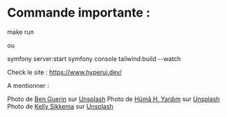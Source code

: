 # Commande importante :

make run

ou

symfony server:start
symfony console tailwind:build --watch

Check le site : https://www.hyperui.dev/


A mentionner : 

Photo de <a href="https://unsplash.com/fr/@bjhguerin?utm_content=creditCopyText&utm_medium=referral&utm_source=unsplash">Ben Guerin</a> sur <a href="https://unsplash.com/fr/photos/champ-dherbe-et-plan-deau-gKYY5eFHN1U?utm_content=creditCopyText&utm_medium=referral&utm_source=unsplash">Unsplash</a>
Photo de <a href="https://unsplash.com/fr/@humayardim?utm_content=creditCopyText&utm_medium=referral&utm_source=unsplash">Hümâ H. Yardım</a> sur <a href="https://unsplash.com/fr/photos/femme-lisant-un-livre-assis-a-cote-dun-clavier-electronique-oCPDom0y_yI?utm_content=creditCopyText&utm_medium=referral&utm_source=unsplash">Unsplash</a>
Photo de <a href="https://unsplash.com/fr/@kellysikkema?utm_content=creditCopyText&utm_medium=referral&utm_source=unsplash">Kelly Sikkema</a> sur <a href="https://unsplash.com/fr/photos/personne-ecrivant-sur-du-papier-blanc-YnRNdB-XTME?utm_content=creditCopyText&utm_medium=referral&utm_source=unsplash">Unsplash</a>
